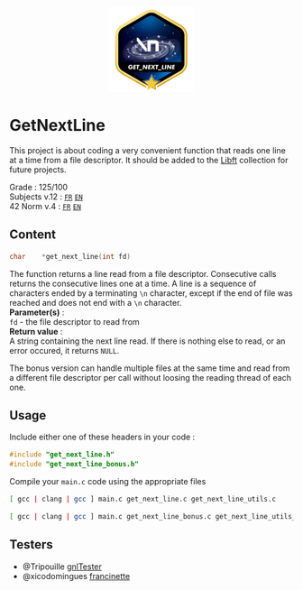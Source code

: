 <div align="center">
  <!-- Logo -->
  <a href="https://github.com/celinenguyentu/GetNextLine">
  <img src="docs/get_next_linem.png" alt="Logo" width="150" height="150">
  </a>
</div>

# GetNextLine

This project is about coding a very convenient function that reads one line at a time from a file descriptor. It should be added to the [Libft](https://github.com/celinenguyentu/Libft) collection for future projects.

Grade : 125/100 \
Subjects v.12 : [`FR`](docs/GetNextLine_v12.fr.pdf) [`EN`](docs/GetNextLine_v12.en.pdf) \
42 Norm v.4 : [`FR`](docs/norm_v4.fr.pdf) [`EN`](docs/norm_v4.en.pdf)

## Content

```c
char	*get_next_line(int fd)
```
The function returns a line read from a file descriptor. Consecutive calls returns the consecutive lines one at a time. A line is a sequence of characters ended by a terminating `\n` character, except if the end of file was reached and does not end with a `\n` character. \
**Parameter(s)** : \
`fd` - the file descriptor to read from \
**Return value** : \
A string containing the next line read. If there is nothing else to read, or an error occured, it returns `NULL`.

The bonus version can handle multiple files at the same time and read from a different file descriptor per call without loosing the reading thread of each one. 

## Usage

Include either one of these headers in your code :
```c
#include "get_next_line.h"
#include "get_next_line_bonus.h"
```
Compile your `main.c` code using the appropriate files
```bash
[ gcc | clang | gcc ] main.c get_next_line.c get_next_line_utils.c
```
```bash
[ gcc | clang | gcc ] main.c get_next_line_bonus.c get_next_line_utils_bonus.c
```

## Testers


- @Tripouille [gnlTester](https://github.com/Tripouille/gnlTester)
- @xicodomingues [francinette](https://github.com/xicodomingues/francinette)